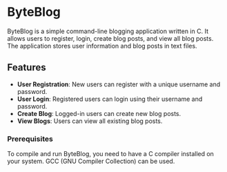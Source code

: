 # ByteBlog

ByteBlog is a simple command-line blogging application written in C. It allows users to register, login, create blog posts, and view all blog posts. The application stores user information and blog posts in text files.

## Features

- **User Registration**: New users can register with a unique username and password.
- **User Login**: Registered users can login using their username and password.
- **Create Blog**: Logged-in users can create new blog posts.
- **View Blogs**: Users can view all existing blog posts.

### Prerequisites

To compile and run ByteBlog, you need to have a C compiler installed on your system. GCC (GNU Compiler Collection) can be used.
